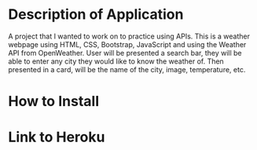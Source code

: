 # Description of Application 
A project that I wanted to work on to practice using APIs. This is a weather webpage using HTML, CSS, Bootstrap, JavaScript and using the Weather API from OpenWeather. User will be presented a search bar,
they will be able to enter any city they would like to know the weather of. Then presented in a card,
will be the name of the city, image, temperature, etc. 

# How to Install

# Link to Heroku 
